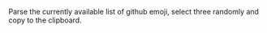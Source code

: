 Parse the currently available list of github emoji, select three randomly and copy to the clipboard.
